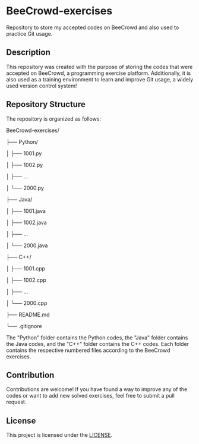 # BeeCrowd-exercises

Repository to store my accepted codes on BeeCrowd and also used to practice Git usage.

## Description

This repository was created with the purpose of storing the codes that were accepted on BeeCrowd, a programming exercise platform. Additionally, it is also used as a training environment to learn and improve Git usage, a widely used version control system!

## Repository Structure

The repository is organized as follows:

BeeCrowd-exercises/

├── Python/

│ ├── 1001.py

│ ├── 1002.py

│ ├── ...

│ └── 2000.py

├── Java/

│ ├── 1001.java

│ ├── 1002.java

│ ├── ...

│ └── 2000.java

├── C++/

│ ├── 1001.cpp

│ ├── 1002.cpp

│ ├── ...

│ └── 2000.cpp

├── README.md

└── .gitignore

The "Python" folder contains the Python codes, the "Java" folder contains the Java codes, and the "C++" folder contains the C++ codes. Each folder contains the respective numbered files according to the BeeCrowd exercises.

## Contribution

Contributions are welcome! If you have found a way to improve any of the codes or want to add new solved exercises, feel free to submit a pull request.

## License

This project is licensed under the [LICENSE](LICENSE).

